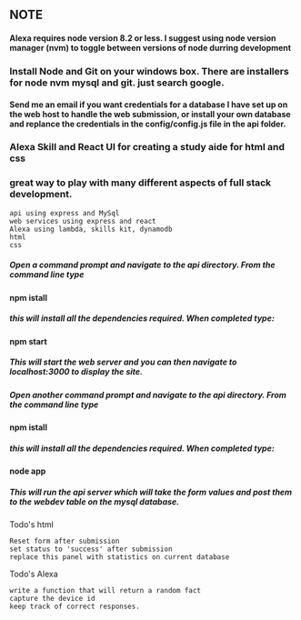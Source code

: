 ## NOTE
#### Alexa requires node version 8.2 or less. I suggest using node version manager (nvm) to toggle between versions of node durring development

### Install Node and Git on your windows box. There are installers for node nvm mysql and git. just search google.

#### Send me an email if you want credentials for a database I have set up on the web host to handle the web submission, or install your own database and replance the credentials in the config/config.js file in the api folder.

### Alexa Skill and React UI for creating a study aide for html and css 

### great way to play with many different aspects of full stack development. 
```
api using express and MySql
web services using express and react
Alexa using lambda, skills kit, dynamodb
html
css
```

##### Open a command prompt and navigate to the api directory. From the command line type
#### npm istall
##### this will install all the dependencies required. When completed type:
#### npm start

##### This will start the web server and you can then navigate to localhost:3000 to display the site. 

##### Open another command prompt and navigate to the api directory. From the command line type
#### npm istall
##### this will install all the dependencies required. When completed type:
#### node app

##### This will run the api server which will take the form values and post them to the webdev table on the mysql database. 

Todo's html
```
Reset form after submission
set status to 'success' after submission
replace this panel with statistics on current database
```
Todo's Alexa
```
write a function that will return a random fact
capture the device id
keep track of correct responses. 
```

